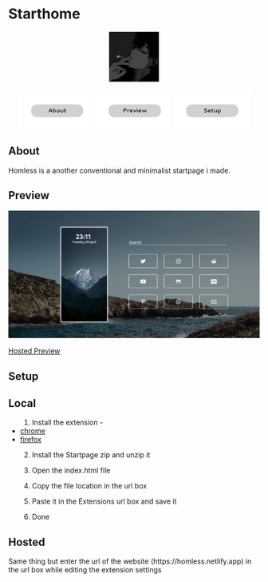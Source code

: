 <h1>Starthome</h1>
<p align="center">
  <img width="100px" src="readmesrc/av.png" />
</p>


<p align="center">
<a href="#About"><img src="readmesrc/about.png" width="30%"></a>
<a href="#Preview"><img src="readmesrc/preview.png" width="30%"></a>
<a href="#Setup"><img src="readmesrc/setup.png" width="30%"></a>
</p>

## About

Homless is a another conventional and minimalist startpage i made.
## Preview

<img src="readmesrc/screenshot.png">


<a href="https://homless.netlify.app">Hosted Preview</a>


## Setup

<h2>Local</h2>
<p>
<ul>

1. Install the extension - 
  <li><a href="https://chrome.google.com/webstore/detail/new-tab-redirect/icpgjfneehieebagbmdbhnlpiopdcmna">chrome</a></li>
  <li><a href="https://addons.mozilla.org/en-US/firefox/addon/new-tab-override/">firefox</a></li>
 
2. Install the Startpage zip and unzip it

3. Open the index.html file

4. Copy the file location in the url box
5. Paste it in the Extensions url box and save it
6. Done
</ul>
</p>
<h2>Hosted</h2>
<p>
Same thing but enter the url of the website (https://homless.netlify.app) in the url box while editing the extension settings
</p>



